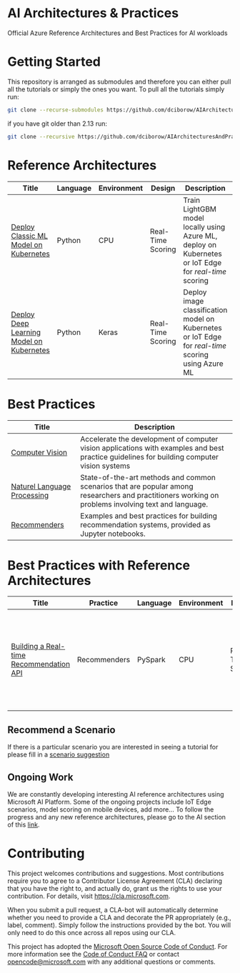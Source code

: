 # AI Architectures & Practices
Official Azure Reference Architectures and Best Practices for AI workloads 

# Getting Started
This repository is arranged as submodules and therefore you can either pull all the tutorials or simply the ones you want. 
To pull all the tutorials simply run:

```bash
git clone --recurse-submodules https://github.com/dciborow/AIArchitecturesAndPractices.git
```

if you have git older than 2.13 run:

```bash
git clone --recursive https://github.com/dciborow/AIArchitecturesAndPractices.git
```

# Reference Architectures <a name="Reference Architectures"></a>
| Title                                     | Language | Environment | Design | Description                                                                       | Status                                                                                                                                                                                                                                                                                                              |
|----------------------------------------------|-------------|-------------|-------------|-----------------------------------------------------------------------------------|---------------------------------------------------------------------------------------------------------------------------------------------------------------------------------------------------------------------------------------------------------------------------------------------------------------------|
| [Deploy Classic ML Model on Kubernetes](https://github.com/dciborow/AIArchitecturesAndPractices/tree/master/architectures/Python-ML-RealTimeServing)       						   | Python | CPU  | Real-Time Scoring| Train LightGBM model locally using Azure ML, deploy on Kubernetes or IoT Edge for _real-time_ scoring                         | [![Build Status](https://dev.azure.com/AZGlobal/Azure%20Global%20CAT%20Engineering/_apis/build/status/AI%20CAT/Python-ML-RealTimeServing?branchName=master)](https://dev.azure.com/AZGlobal/Azure%20Global%20CAT%20Engineering/_build/latest?definitionId=21&branchName=master)
| [Deploy Deep Learning Model on Kubernetes](https://github.com/dciborow/AIArchitecturesAndPractices/tree/master/architectures/Python-Keras-RealTimeServing)    				   | Python | Keras | Real-Time Scoring| Deploy image classification model on Kubernetes or IoT Edge for _real-time_ scoring using Azure ML             | [![Build Status](https://dev.azure.com/AZGlobal/Azure%20Global%20CAT%20Engineering/_apis/build/status/AI%20CAT/Python-Keras-RealTimeServing?branchName=master)](https://dev.azure.com/AZGlobal/Azure%20Global%20CAT%20Engineering/_build/latest?definitionId=17&branchName=master)

# Best Practices <a name="Best Practices"></a>
| Title | Description | 
|-------|-------------|
|[Computer Vision](https://github.com/microsoft/computervision)| Accelerate the development of computer vision applications with examples and best practice guidelines for building computer vision systems
|[Naturel Language Processing](https://github.com/microsoft/nlp)|State-of-the-art methods and common scenarios that are popular among researchers and practitioners working on problems involving text and language.|
|[Recommenders](github.com/microsoft/recommenders)| Examples and best practices for building recommendation systems, provided as Jupyter notebooks.| 


# Best Practices with Reference Architectures <a name="Architectures"></a>
| Title                                     | Practice | Language | Environment | Design | Description                                                                       | Status                                                                                                                                                                                                                                                                                                              |
|-------------------------------------------|----------|----------|-------------|-------------|-----------------------------------------------------------------------------------|---------------------------------------------------------------------------------------------------------------------------------------------------------------------------------------------------------------------------------------------------------------------------------------------------------------------|
| [Building a Real-time Recommendation API](https://github.com/microsoft/recommenders/blob/master/notebooks/05_operationalize/als_movie_o16n.ipynb)       						   | Recommenders | PySpark | CPU  | Real-Time Scoring| Walks through the creation of appropriate azure resources, training a recommendation model using Azure Databricks and deploying it as an API.|


## Recommend a Scenario
If there is a particular scenario you are interested in seeing a tutorial for please fill in a [scenario suggestion](https://github.com/Microsoft/AIReferenceArchitectures/issues/new?assignees=&labels=&template=scenario_request.md&title=%5BSCENARIO%5D)

## Ongoing Work
We are constantly developing interesting AI reference architectures using Microsoft AI Platform. Some of the ongoing projects include IoT Edge scenarios, model scoring on mobile devices, add more... To follow the progress and any new reference architectures, please go to the AI section of this [link](https://docs.microsoft.com/en-us/azure/architecture/reference-architectures/).

# Contributing

This project welcomes contributions and suggestions.  Most contributions require you to agree to a
Contributor License Agreement (CLA) declaring that you have the right to, and actually do, grant us
the rights to use your contribution. For details, visit https://cla.microsoft.com.

When you submit a pull request, a CLA-bot will automatically determine whether you need to provide
a CLA and decorate the PR appropriately (e.g., label, comment). Simply follow the instructions
provided by the bot. You will only need to do this once across all repos using our CLA.

This project has adopted the [Microsoft Open Source Code of Conduct](https://opensource.microsoft.com/codeofconduct/).
For more information see the [Code of Conduct FAQ](https://opensource.microsoft.com/codeofconduct/faq/) or
contact [opencode@microsoft.com](mailto:opencode@microsoft.com) with any additional questions or comments.
